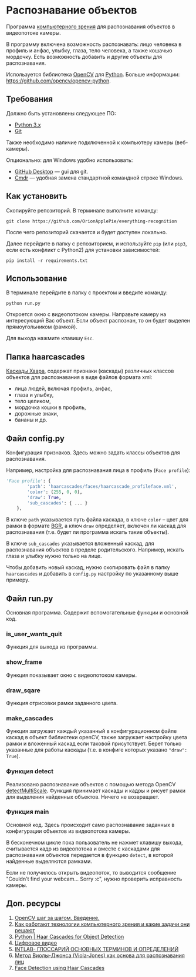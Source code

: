 # Распознавание объектов

Программа [компьютерного зрения](https://xakep.ru/2019/01/14/yandex-ds/) для распознавания объектов в видеопотоке камеры.

В программу включена возможность распознавать: лицо человека в профиль и анфас, улыбку, глаза, тело человека, а также кошачью мордочку.
Есть возможность добавить и другие объекты для распознавания.

Используется библиотека [OpenCV](https://opencv.org/about/) для [Python](https://opencv.org/opencv-python-is-now-an-official-opencv-project/). Больше информации: https://github.com/opencv/opencv-python.

## Требования

Должно быть установлены следующее ПО:

- [Python 3.x](https://www.python.org/)
- [Git](https://git-scm.com/download)

Также необходимо наличие подключенной к компьютеру камеры (веб-камеры).

Опционально: для Windows удобно использовать:

- [GitHub Desktop](https://desktop.github.com/) &mdash; gui для git.
- [Cmdr](https://cmder.net/) &mdash; удобная замена стандартной командной строке Windows.

## Как установить

Скопируйте репозиторий. В терминале выполните команду:

```shell
git clone https://github.com/OrionApplePie/everything-recognition
```

После чего репозиторий скачается и будет доступен локально.

Далее перейдите в папку с репозиторием, и используйте `pip` (или `pip3`, если есть конфликт с Python2) для установки зависимостей:

```shell
pip install -r requirements.txt
```

## Использование

В терминале перейдите в папку с проектом и введите команду:

```shell
python run.py
```

Откроется окно с видеопотоком камеры. Направьте камеру на интересующий Вас объект. 
Если объект распознан, то он будет выделен прямоугольником (рамкой).

Для выхода нажмите клавишу `Esc`.

## Папка haarcascades

[Каскады Хаара](https://en.wikipedia.org/wiki/Haar-like_feature), содержат признаки (каскады) различных классов объектов для распознавания в виде файлов формата xml:

- лица людей, включая профиль, анфас,
- глаза и улыбку,
- тело целиком,
- мордочка кошки в профиль,
- дорожные знаки,
- бананы и др.

## Файл config.py

Конфигурация признаков. Здесь можно задать классы объектов для распознавания.

Например, настройка для распознавания лица в профиль (`Face profile`):

```python
'Face profile': {
        'path': 'haarcascades/faces/haarcascade_profileface.xml',
        'color': (255, 0, 0),
        'draw': True,
        'sub_cascades': { ... }
    },
```

В ключе `path` указывается путь файла каскада, в ключе `color` &ndash; цвет для рамки в формате [BGR](https://stackoverflow.com/a/33787594),
а ключ `draw` определяет, включен ли каскад для распознавания (т.е. будет ли программа искать такие объекты).

В ключе `sub_cascades` указывается вложенный каскад, для распознавания объектов в пределе родительского. Например, искать глаза и улыбку нужно только на лице.  

Чтобы добавить новый каскад, нужно скопировать файл в папку `haarcascades` и добавить в `config.py` настройку по указанному выше примеру.

## Файл run.py

Основная программа. Содержит вспомогательные функции и основной код.

### is_user_wants_quit

Функция для выхода из программы.

### show_frame

Функция показывает окно с видеопотоком камеры.

### draw_sqare

Функция отрисовки рамки заданного цвета.

### make_cascades

Функция загружает каждый указанный в конфигурационном файле каскад в объект библиотеки openCV, также загружает настройку цвета рамки и вложенный каскад если таковой присутствует.
Берет только указанные для работы каскады (т.е. в конфиге которых указано `"draw": True`).

### Функция detect

Реализовано распознавание объектов с помощью метода OpenCV [detectMultiScale](https://opencv-tutorial.readthedocs.io/en/latest/face/face.html).
Функция принимает каскады и кадры и рисует рамки для выделения найденных объектов.
Ничего не возвращает.
### Функция main

Основной код. Здесь происходит само распознавание заданных в конфигурации объектов из видеопотока камеры.

В бесконечном цикле пока пользователь не нажмет клавишу выхода, считывается кадр из видеопотока и вместе с каскадами для распознавания объектов передается в функцию `detect`, в которой найденные выделяются рамками.

Если не получилось открыть видеопоток, то выводится сообщение "Couldn't find your webcam... Sorry :c", нужно проверить исправность камеры.

## Доп. ресурсы


1. [OpenCV шаг за шагом. Введение.](https://robocraft.ru/blog/computervision/264.html)
2. [Как работают технологии компьютерного зрения и какие задачи они решают](https://press.sber.ru/publications/kak-rabotaiut-tekhnologii-kompiuternogo-zreniia-i-kakie-zadachi-oni-reshaiut)
3. [Python | Haar Cascades for Object Detection](https://www.geeksforgeeks.org/python-haar-cascades-for-object-detection/)
4. [Цифровое видео](https://ru.wikipedia.org/wiki/%D0%A6%D0%B8%D1%84%D1%80%D0%BE%D0%B2%D0%BE%D0%B5_%D0%B2%D0%B8%D0%B4%D0%B5%D0%BE)
5. [INTLAB- ГЛОССАРИЙ ОСНОВНЫХ ТЕРМИНОВ И ОПРЕДЕЛЕНИЙ](https://www.intlab.com/glossary)
6. [Метод Виолы-Джонса (Viola-Jones) как основа для распознавания лиц](https://habr.com/ru/post/133826/)
7. [Face Detection using Haar Cascades](https://docs.opencv.org/3.1.0/d7/d8b/tutorial_py_face_detection.html#gsc.tab=0)
